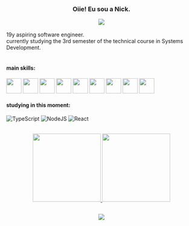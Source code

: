 <div align="center">
  
  ### Oiie! Eu sou a Nick.
  
<img src="https://img.pokemondb.net/sprites/sword-shield/normal/pangoro.png">
</div>

<br>
 19y aspiring software engineer.
<br>
 currently studying the 3rd semester of the technical course in Systems Development. 
<br>

<div >
  <br>

#### main skills:
<img height="40rem" src="https://cdn.jsdelivr.net/gh/devicons/devicon/icons/c/c-line.svg" />
<img height="40rem" src="https://cdn.jsdelivr.net/gh/devicons/devicon/icons/csharp/csharp-line.svg" />
<img height="40rem" src="https://cdn.jsdelivr.net/gh/devicons/devicon/icons/javascript/javascript-plain.svg" />
<img height="40rem" src="https://cdn.jsdelivr.net/gh/devicons/devicon/icons/html5/html5-plain.svg" />
<img height="40rem" src="https://cdn.jsdelivr.net/gh/devicons/devicon/icons/css3/css3-plain.svg" />
<img height="40rem" src="https://cdn.jsdelivr.net/gh/devicons/devicon/icons/react/react-original.svg" />
<img height="40rem" src="https://cdn.jsdelivr.net/gh/devicons/devicon/icons/microsoftsqlserver/microsoftsqlserver-plain.svg" />
<img height="40rem" src="https://cdn.jsdelivr.net/gh/devicons/devicon/icons/java/java-plain.svg" />
<img height="40rem" src="https://cdn.jsdelivr.net/gh/devicons/devicon/icons/git/git-plain.svg" />

</div>

#### studying in this moment:
![TypeScript](https://img.shields.io/badge/typescript-%23007ACC.svg?style=for-the-badge&logo=typescript&logoColor=white)
![NodeJS](https://img.shields.io/badge/node.js-6DA55F?style=for-the-badge&logo=node.js&logoColor=white)
![React](https://img.shields.io/badge/react-%2320232a.svg?style=for-the-badge&logo=react&logoColor=white)

<br>
<div align="center">
  <a href="https://github.com/nicolleramos">
  <img height="180em" src="https://github-readme-stats.vercel.app/api?username=nicolleramos&theme=dark&show_icons=true&hide_border=true&count_private=true"/>
  <img height="180em" src="https://github-readme-stats.vercel.app/api/top-langs/?username=nicolleramos&theme=dark&show_icons=true&hide_border=true&layout=compact"/>
</div>

##

<div align="center" >
  <a href="https://www.linkedin.com/in/nicolle-ramos-828891273/" target="_blank"><img src="https://img.shields.io/badge/-LinkedIn-%230077B5?style=for-the-badge&logo=linkedin&logoColor=white" target="_blank"></a>
</div>

